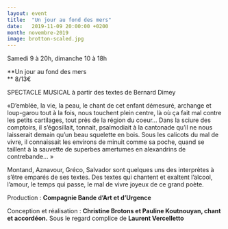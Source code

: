 ```yaml
---
layout: event
title:  "Un jour au fond des mers"
date:   2019-11-09 20:00:00 +0200
month: novembre-2019
image: brotton-scaled.jpg
---
```




Samedi 9 à 20h, dimanche 10 à 18h

 **Un jour au fond des mers  
** 8/13€





SPECTACLE MUSICAL à partir des textes de Bernard Dimey

«D’emblée, la vie, la peau, le chant de cet enfant démesuré, archange et loup-garou tout à la fois, nous touchent plein centre, là où ça fait mal contre les petits cartilages, tout près de la région du coeur… Dans la sciure des comptoirs, il s’égosillait, tonnait, psalmodiait à la cantonade qu’il ne nous laisserait demain qu’un beau squelette en bois. Sous les calicots du mal de vivre, il connaissait les environs de minuit comme sa poche, quand se taillent à la sauvette de superbes amertumes en alexandrins de contrebande… »

Montand, Aznavour, Gréco, Salvador sont quelques uns des interprètes à s’être emparés de ses textes. Des textes qui chantent et exaltent l’alcool, l’amour, le temps qui passe, le mal de vivre joyeux de ce grand poète.

Production : **Compagnie Bande d’Art et d’Urgence**

Conception et réalisation : **Christine Brotons et Pauline Koutnouyan, chant et accordéon.** Sous le regard complice de **Laurent Vercelletto**

